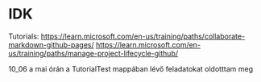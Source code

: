 # IDK

Tutorials:
https://learn.microsoft.com/en-us/training/paths/collaborate-markdown-github-pages/
https://learn.microsoft.com/en-us/training/paths/manage-project-lifecycle-github/

10_06 a mai órán a TutorialTest mappában lévő feladatokat oldotttam meg
